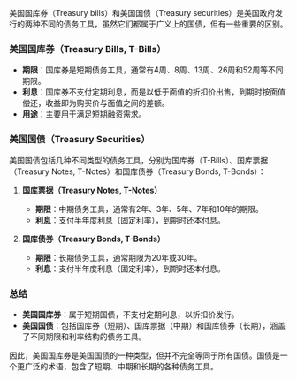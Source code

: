 美国国库券（Treasury bills）和美国国债（Treasury securities）是美国政府发行的两种不同的债务工具，虽然它们都属于广义上的国债，但有一些重要的区别。

### 美国国库券（Treasury Bills, T-Bills）
- **期限**：国库券是短期债务工具，通常有4周、8周、13周、26周和52周等不同期限。
- **利息**：国库券不支付定期利息，而是以低于面值的折扣价出售，到期时按面值偿还，收益即为购买价与面值之间的差额。
- **用途**：主要用于满足短期融资需求。

### 美国国债（Treasury Securities）
美国国债包括几种不同类型的债务工具，分别为国库券（T-Bills）、国库票据（Treasury Notes, T-Notes）和国库债券（Treasury Bonds, T-Bonds）：

1. **国库票据（Treasury Notes, T-Notes）**
   - **期限**：中期债务工具，通常有2年、3年、5年、7年和10年的期限。
   - **利息**：支付半年度利息（固定利率），到期时还本付息。

2. **国库债券（Treasury Bonds, T-Bonds）**
   - **期限**：长期债务工具，通常期限为20年或30年。
   - **利息**：支付半年度利息（固定利率），到期时还本付息。

### 总结
- **美国国库券**：属于短期国债，不支付定期利息，以折扣价发行。
- **美国国债**：包括国库券（短期）、国库票据（中期）和国库债券（长期），涵盖了不同期限和利率结构的债务工具。

因此，美国国库券是美国国债的一种类型，但并不完全等同于所有国债。国债是一个更广泛的术语，包含了短期、中期和长期的各种债务工具。